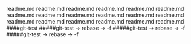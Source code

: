 readme.md
readme.md
readme.md
readme.md
readme.md
readme.md
readme.md
readme.md
readme.md
readme.md
readme.md
readme.md
readme.md
readme.md
readme.md
readme.md
readme.md
readme.md
####git-test
#####git-test -> rebase -> -f
#####git-test -> rebase -> -f
#####git-test -> rebase -> -f
